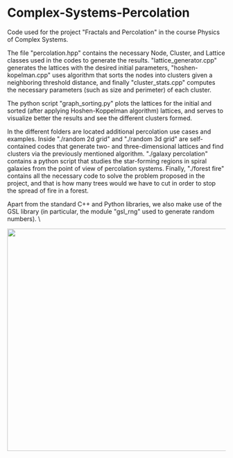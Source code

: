 # Complex-Systems-Percolation

Code used for the project "Fractals and Percolation" in the course Physics of Complex Systems.

The file "percolation.hpp" contains the necessary Node, Cluster, and Lattice classes used in the codes to generate the results. "lattice_generator.cpp" generates the lattices with the desired initial parameters, "hoshen-kopelman.cpp" uses algorithm that sorts the nodes into clusters given a neighboring threshold distance, and finally "cluster_stats.cpp" computes the necessary parameters (such as size and perimeter) of each cluster.

The python script "graph_sorting.py" plots the lattices for the initial and sorted (after applying Hoshen-Koppelman algorithm) lattices, and serves to visualize better the results and see the different clusters formed.

In the different folders are located additional percolation use cases and examples. Inside "./random 2d grid" and "./random 3d grid" are self-contained codes that generate two- and three-dimensional lattices and find clusters via the previously mentioned algorithm. "./galaxy percolation" contains a python script that studies the star-forming regions in spiral galaxies from the point of view of percolation systems. Finally, "./forest fire" contains all the necessary code to solve the problem proposed in the project, and that is how many trees would we have to cut in order to stop the spread of fire in a forest.

Apart from the standard C++ and Python libraries, we also make use of the GSL library (in particular, the module "gsl_rng" used to generate random numbers). \

<p align="center">
  <img src="https://gcdnb.pbrd.co/images/Oktt63RPLirx.gif?o=1" height="512" width="512" >
</p>

